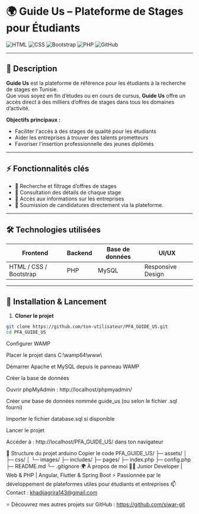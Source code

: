 # 🌍 Guide Us – Plateforme de Stages pour Étudiants

![HTML](https://img.shields.io/badge/HTML-E34F26?style=for-the-badge&logo=html5&logoColor=white)
![CSS](https://img.shields.io/badge/CSS-1572B6?style=for-the-badge&logo=css3&logoColor=white)
![Bootstrap](https://img.shields.io/badge/Bootstrap-7952B3?style=for-the-badge&logo=bootstrap&logoColor=white)
![PHP](https://img.shields.io/badge/PHP-777BB4?style=for-the-badge&logo=php&logoColor=white)
![GitHub](https://img.shields.io/badge/GitHub-181717?style=for-the-badge&logo=github&logoColor=white)

---

## 🌟 Description
**Guide Us** est la plateforme de référence pour les étudiants à la recherche de stages en Tunisie.  
Que vous soyez en fin d’études ou en cours de cursus, **Guide Us** offre un accès direct à des milliers d’offres de stages dans tous les domaines d’activité.

**Objectifs principaux :**  
- Faciliter l'accès à des stages de qualité pour les étudiants  
- Aider les entreprises à trouver des talents prometteurs  
- Favoriser l'insertion professionnelle des jeunes diplômés

---

## ⚡ Fonctionnalités clés
- 🔎 Recherche et filtrage d’offres de stages  
- 📄 Consultation des détails de chaque stage  
- 🏢 Accès aux informations sur les entreprises  
- 📝 Soumission de candidatures directement via la plateforme. 

---

## 🛠 Technologies utilisées
| Frontend | Backend | Base de données | UI/UX |
|----------|---------|----------------|-------|
| HTML / CSS / Bootstrap | PHP | MySQL | Responsive Design |

---

## 🚀 Installation & Lancement

1. **Cloner le projet**
```bash
git clone https://github.com/ton-utilisateur/PFA_GUIDE_US.git
cd PFA_GUIDE_US
```
Configurer WAMP

Placer le projet dans C:\wamp64\www\

Démarrer Apache et MySQL depuis le panneau WAMP

Créer la base de données

Ouvrir phpMyAdmin : http://localhost/phpmyadmin/

Créer une base de données nommée guide_us (ou selon le fichier .sql fourni)

Importer le fichier database.sql si disponible

Lancer le projet

Accéder à : http://localhost/PFA_GUIDE_US/ dans ton navigateur

📂 Structure du projet
arduino
Copier le code
PFA_GUIDE_US/
├─ assets/
│  ├─ css/
│  └─ images/
├─ includes/
├─ pages/
├─ index.php
├─ config.php
├─ README.md
└─ .gitignore
🌍 À propos de moi
👩‍🎓 Junior Developer | Web & PHP | Angular, Flutter & Spring Boot
⚡ Passionnée par le développement de plateformes utiles pour étudiants et entreprises
📫 Contact : khadijagrira143@gmail.com

⭐ Découvrez mes autres projets sur GitHub : https://github.com/siwar-git
